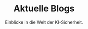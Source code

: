 ---
title: "Aktuelle Blogs"
subtitle: "Einblicke in die Welt der KI-Sicherheit."
layout: "solution-list"
hero:
  background-image: "/solution/dapi/hero.png"
  section-title: "Lösungen"
  title: "Drei Produkte. Eine Mission:"
  title2: "Sichere, vertrauenswürdige KI"
  subtitle: "Unsere Platform bietet modulare Lösungen für die LLM-Absicherungen, Chatbots und biometrischen KI-Systemen."
  solutions:
    - item:
        name: "Smart Fingerprint" 
        link: "smart-fingerprint"
        image: "/images/illustrations/icons/fingerprint.svg"
    - item:
        name: "Smart Dragon"
        link: "smart-dragon"
        image: "/images/illustrations/icons/smart-dragon.svg"
    - item:
        name: "Defence API"
        link: "dapi"
        image: "/images/illustrations/icons/llm-security.svg"
  ctas:
    - label: "Jetzt Beratung buchen"
      href: "/contact"
      class: "primary-btn"
    - label: "Plattform testen"
      href: "https://acc.secphoria.app/realms/arinna/protocol/openid-connect/auth?client_id=labs-ai-landing-page&scope=openid%20profile&redirect_uri=https://acc.secphoria.app&response_type=code"
      class: "secondary-btn"
solutionDetails:
    - name: "Smart Fingerprint"
      title: "Kontinuierliche Authentifizierung"
      description: "ML-basierte Erkennung von Fingerabdruck und Verhalten – ohne Speicherung sensibler Daten. DSGVO-konform und sicher."
      image: "/images/illustrations/icons/fingerprint.svg"
      background: "/solution/product_background_1.png"
      cta-text: "Smart Fingerprint entdecken"
      cta-link: "smart-fingerprint"
    - name: "Smart Dragon"
      title: "Sicherer Unternehmens-Chatbot"
      description: "LLM-Chatbot mit Zugriffskontrolle, Kontextabschottung und Logging. Entwickelt für sensible Daten und geschützte Umgebungen."
      image: "/images/illustrations/icons/smart-dragon.svg"
      background: "/solution/product_background_2.png"
      cta-text: "Smart Dragon entdecken"
      cta-link: "smart-dragon"
    - name: "Defense API"
      title: "DAPI: Schützen Sie Ihre KI-Infrastruktur"
      description: "Plattform für Analyse, Härtung & Auditierung von Large Language Models, Agenten und APIs – inkl. Prompt Injection Detection und Red Teaming."
      image: "/images/illustrations/icons/llm-security.svg"
      background: "/solution/product_background_3.png"
      cta-text: "Defense API entdecken"
      cta-link: "dapi"
solutionComparison:
  section-title: "Vergleich"
  title: "Welche Lösung passt zu Ihnen?"
  comparison:
    - name: "Smart Fingerprint"
      image: "/images/illustrations/icons/fingerprint.svg"
      category: "Kontinuierliche Authentifizierung"
      features:
      - "Verhaltensbasierte Nutzerprofil-Erkennung"
      - "Echtzeit-Anomalieerkennung für Fraud und Bot Detection"
      - "Privacy-by-Design: DSGVO-konform und anonymisiert"
      ctas:
      - text: "Demo vereinbaren"
        link: "/contact"
        class: "primary-btn"
    - name: "Smart Dragon"
      image: "/images/illustrations/icons/smart-dragon.svg"
      category: "Unternehmens-Chatbot"
      features:
      - "Sicherer Assistent mit Fokus auf Vertraulichkeit und Integrität"
      - "Einfache Integration"
      - "Anpassbares Design"
      ctas:
      - text: "Demo vereinbaren"
        link: "/contact"
        class: "primary-btn"
    - name: "LLM Security Platform"
      image: "/images/illustrations/icons/llm-security.svg"
      category: "Plattform-Absicherung"
      features:
      - "Modernster Schutz gegen Angriffe"
      - "Mandantenfähiges Management"
      - "Deployment-Flexibilität (SaaS & On-Prem)"
      - "Security Insights & API Firewall Analytics"
      ctas:
      - text: "Demo vereinbaren"
        link: "/contact"
        class: "primary-btn"
---